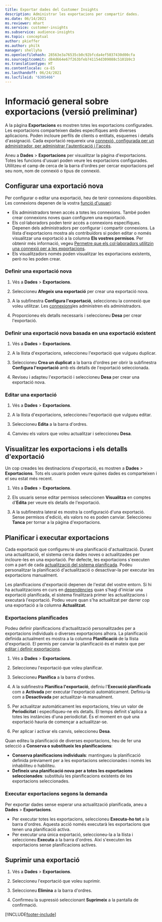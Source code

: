 ```yaml
---
title: Exportar dades del Customer Insights
description: Administrar les exportacions per compartir dades.
ms.date: 06/14/2021
ms.reviewer: mhart
ms.service: customer-insights
ms.subservice: audience-insights
ms.topic: conceptual
author: pkieffer
ms.author: philk
manager: shellyha
ms.openlocfilehash: 28563e3a76535cb0c92bfcda4ef5037430d00cfa
ms.sourcegitcommit: d84d664e67f263bfeb741154d309088c5101b9c3
ms.translationtype: HT
ms.contentlocale: ca-ES
ms.lasthandoff: 06/24/2021
ms.locfileid: "6305466"
---
```

# <a name="exports-preview-overview"></a>Informació general sobre exportacions (versió preliminar)

A la pàgina **Exportacions** es mostren totes les exportacions configurades. Les exportacions comparteixen dades específiques amb diverses aplicacions. Poden incloure perfils de clients o entitats, esquemes i detalls d'assignació. Cada exportació requereix una [connexió, configurada per un administrador, per administrar l'autenticació i l'accés](connections.md).

Aneu a **Dades** > **Exportacions** per visualitzar la pàgina d'exportacions. Totes les funcions d'usuari poden veure les exportacions configurades. Utilitzeu el camp de cerca de la barra d'ordres per cercar exportacions pel seu nom, nom de connexió o tipus de connexió.

## <a name="set-up-a-new-export"></a>Configurar una exportació nova

Per configurar o editar una exportació, heu de tenir connexions disponibles. Les connexions depenen de la vostra [funció d'usuari](permissions.md):
- Els administradors tenen accés a totes les connexions. També poden crear connexions noves quan configuren una exportació.
- Els col·laboradors poden tenir accés a connexions específiques. Depenen dels administradors per configurar i compartir connexions. La llista d'exportacions mostra als contribuïdors si poden editar o només visualitzar una exportació a la columna **Els vostres permisos**. Per obtenir més informació, vegeu [Permetre que els col·laboradors utilitzin una connexió per a les exportacions](connections.md#allow-contributors-to-use-a-connection-for-exports).
- Els visualitzadors només poden visualitzar les exportacions existents, però no les poden crear.

### <a name="define-a-new-export"></a>Definir una exportació nova

1. Vés a **Dades** > **Exportacions**.

1. Seleccioneu **Afegeix una exportació** per crear una exportació nova.

1. A la subfinestra **Configura l'exportació**, seleccioneu la connexió que voleu utilitzar. Les [connexions](connections.md)les administren els administradors. 

1. Proporcioneu els detalls necessaris i seleccioneu **Desa** per crear l'exportació.

### <a name="define-a-new-export-based-on-an-existing-export"></a>Definir una exportació nova basada en una exportació existent

1. Vés a **Dades** > **Exportacions**.

1. A la llista d'exportacions, seleccioneu l'exportació que vulgueu duplicar.

1. Seleccioneu **Crea un duplicat** a la barra d'ordres per obrir la subfinestra **Configura l'exportació** amb els detalls de l'exportació seleccionada.

1. Reviseu i adapteu l'exportació i seleccioneu **Desa** per crear una exportació nova.

### <a name="edit-an-export"></a>Editar una exportació

1. Vés a **Dades** > **Exportacions**.

1. A la llista d'exportacions, seleccioneu l'exportació que vulgueu editar.

1. Seleccioneu **Edita** a la barra d'ordres.

1. Canvieu els valors que voleu actualitzar i seleccioneu **Desa**.

## <a name="view-exports-and-export-details"></a>Visualitzar les exportacions i els detalls d'exportació

Un cop creades les destinacions d'exportació, es mostren a **Dades** > **Exportacions**. Tots els usuaris poden veure quines dades es comparteixen i el seu estat més recent.

1. Vés a **Dades** > **Exportacions**.

1. Els usuaris sense editar permisos seleccionen **Visualitza** en comptes d'**Edita** per veure els detalls de l'exportació.

1. A la subfinestra lateral es mostra la configuració d'una exportació. Sense permisos d'edició, els valors no es poden canviar. Seleccioneu **Tanca** per tornar a la pàgina d'exportacions.

## <a name="schedule-and-run-exports"></a>Planificar i executar exportacions

Cada exportació que configureu té una planificació d'actualització. Durant una actualització, el sistema cerca dades noves o actualitzades per incloure-les en una exportació. Per defecte, les exportacions s'executen com a part de cada [actualització del sistema planificada](system.md#schedule-tab). Podeu personalitzar la planificació d'actualització o desactivar-la per executar les exportacions manualment.

Les planificacions d'exportació depenen de l'estat del vostre entorn. Si hi ha actualitzacions en curs en [dependències](system.md#refresh-policies) quan s'hagi d'iniciar una exportació planificada, el sistema finalitzarà primer les actualitzacions i executarà l'exportació. Podeu veure quan s'ha actualitzat per darrer cop una exportació a la columna **Actualitzat**.

### <a name="schedule-exports"></a>Exportacions planificades

Podeu definir planificacions d'actualització personalitzades per a exportacions individuals o diverses exportacions alhora. La planificació definida actualment es mostra a la columna **Planificació** de la llista d'exportació. El permís per canviar la planificació és el mateix que per [editar i definir exportacions](export-destinations.md#set-up-a-new-export). 

1. Vés a **Dades** > **Exportacions**.

1. Seleccioneu l'exportació que voleu planificar.

1. Seleccioneu **Planifica** a la barra d'ordres.

1. A la subfinestra **Planifica l'exportació**, definiu l'**Execució planificada** com a **Activada** per executar l'exportació automàticament. Definiu-la com a **Desactivada** per actualitzar-la manualment.

1. Per actualitzar automàticament les exportacions, trieu un valor de **Periodicitat** i especifiqueu-ne els detalls. El temps definit s'aplica a totes les instàncies d'una periodicitat. És el moment en què una exportació hauria de començar a actualitzar-se.

1. Per aplicar i activar els canvis, seleccioneu **Desa**.

Quan editeu la planificació de diverses exportacions, heu de fer una selecció a **Conserva o substitueix les planificacions**:
- **Conserva planificacions individuals**: mantingueu la planificació definida prèviament per a les exportacions seleccionades i només les inhabiliteu o habiliteu.
- **Defineix una planificació nova per a totes les exportacions seleccionades**: substituïu les planificacions existents de les exportacions seleccionades.

### <a name="run-exports-on-demand"></a>Executar exportacions segons la demanda

Per exportar dades sense esperar una actualització planificada, aneu a **Dades** > **Exportacions**.

- Per executar totes les exportacions, seleccioneu **Executa-ho tot** a la barra d'ordres. Aquesta acció només executarà les exportacions que tenen una planificació activa.
- Per executar una única exportació, seleccioneu-la a la llista i seleccioneu **Executa** a la barra d'ordres. Així s'executen les exportacions sense planificacions actives. 

## <a name="remove-an-export"></a>Suprimir una exportació

1. Vés a **Dades** > **Exportacions**.

1. Seleccioneu l'exportació que voleu suprimir.

1. Seleccioneu **Elimina** a la barra d'ordres.

1. Confirmeu la supressió seleccionant **Suprimeix** a la pantalla de confirmació.


[!INCLUDE[footer-include](../includes/footer-banner.md)]
